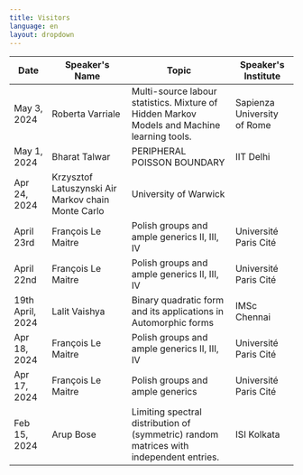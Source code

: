 ```yaml
---
title: Visitors
language: en
layout: dropdown
---
```


| Date            | Speaker's Name | Topic | Speaker's Institute |
|-----------------|----------------|--------|---------------------|
| May 3, 2024 |	Roberta Varriale |	Multi-source labour statistics. Mixture of Hidden Markov Models and Machine learning tools. |	Sapienza University of Rome |
| May 1, 2024	| Bharat Talwar	| PERIPHERAL POISSON BOUNDARY	| IIT Delhi |
| Apr 24, 2024 |	Krzysztof Latuszynski	Air Markov chain Monte Carlo |	University of Warwick |
| April 23rd	| François Le Maitre |	Polish groups and ample generics II, III, IV |	Université Paris Cité |
| April 22nd |	François Le Maitre	| Polish groups and ample generics II, III, IV |	Université Paris Cité |
| 19th April, 2024 |	Lalit Vaishya |	Binary quadratic form and its applications in Automorphic forms	| IMSc Chennai |
| Apr 18, 2024 |	François Le Maitre |	Polish groups and ample generics II, III, IV	| Université Paris Cité |
| Apr 17, 2024	| François Le Maitre |	Polish groups and ample generics	| Université Paris Cité |
| Feb 15, 2024 |	Arup Bose	| Limiting spectral distribution of (symmetric) random matrices with independent entries. |	ISI Kolkata |
